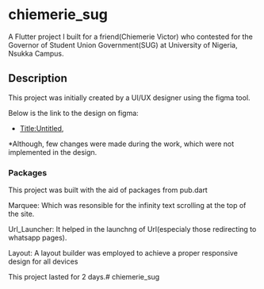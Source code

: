 # chiemerie_sug

A Flutter project I built for a friend(Chiemerie Victor) who contested for the Governor of Student Union Government(SUG) at University of Nigeria, Nsukka Campus.

## Description

This project was initially created by a UI/UX designer using the figma tool. 

Below is the link to the design on figma:

- [Title:Untitled](https://www.figma.com/file/OWi99rRrZbp9K0CpQ3xB26/Untitled?node-id=0%3A1),

*Although, few changes were made during the work, which were not implemented in the design.


### Packages

This project was built with the aid of packages from pub.dart

Marquee: Which was resonsible for the infinity text scrolling at the top of the site.

Url_Launcher: It helped in the launchng of Url(especialy those redirecting to whatsapp pages).

Layout: A layout builder was employed to achieve a proper responsive design for all devices



This project lasted for 2 days.# chiemerie_sug
